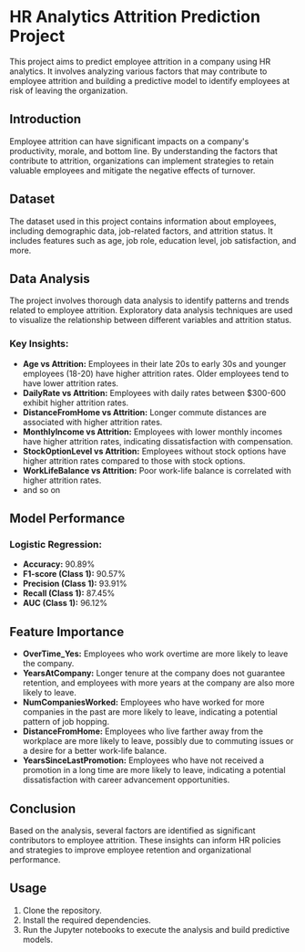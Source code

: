 # HR Analytics Attrition Prediction Project

This project aims to predict employee attrition in a company using HR analytics. It involves analyzing various factors that may contribute to employee attrition and building a predictive model to identify employees at risk of leaving the organization.

## Introduction

Employee attrition can have significant impacts on a company's productivity, morale, and bottom line. By understanding the factors that contribute to attrition, organizations can implement strategies to retain valuable employees and mitigate the negative effects of turnover.

## Dataset

The dataset used in this project contains information about employees, including demographic data, job-related factors, and attrition status. It includes features such as age, job role, education level, job satisfaction, and more.

## Data Analysis

The project involves thorough data analysis to identify patterns and trends related to employee attrition. Exploratory data analysis techniques are used to visualize the relationship between different variables and attrition status.

### Key Insights:

- **Age vs Attrition:** Employees in their late 20s to early 30s and younger employees (18-20) have higher attrition rates. Older employees tend to have lower attrition rates.
- **DailyRate vs Attrition:** Employees with daily rates between $300-600 exhibit higher attrition rates.
- **DistanceFromHome vs Attrition:** Longer commute distances are associated with higher attrition rates.
- **MonthlyIncome vs Attrition:** Employees with lower monthly incomes have higher attrition rates, indicating dissatisfaction with compensation.
- **StockOptionLevel vs Attrition:** Employees without stock options have higher attrition rates compared to those with stock options.
- **WorkLifeBalance vs Attrition:** Poor work-life balance is correlated with higher attrition rates.
- and so on

## Model Performance

### Logistic Regression:

- **Accuracy:** 90.89%
- **F1-score (Class 1):** 90.57%
- **Precision (Class 1):** 93.91%
- **Recall (Class 1):** 87.45%
- **AUC (Class 1):** 96.12%

## Feature Importance

- **OverTime_Yes:** Employees who work overtime are more likely to leave the company.
- **YearsAtCompany:** Longer tenure at the company does not guarantee retention, and employees with more years at the company are also more likely to leave.
- **NumCompaniesWorked:** Employees who have worked for more companies in the past are more likely to leave, indicating a potential pattern of job hopping.
- **DistanceFromHome:** Employees who live farther away from the workplace are more likely to leave, possibly due to commuting issues or a desire for a better work-life balance.
- **YearsSinceLastPromotion:** Employees who have not received a promotion in a long time are more likely to leave, indicating a potential dissatisfaction with career advancement opportunities.

## Conclusion

Based on the analysis, several factors are identified as significant contributors to employee attrition. These insights can inform HR policies and strategies to improve employee retention and organizational performance.

## Usage

1. Clone the repository.
2. Install the required dependencies.
3. Run the Jupyter notebooks to execute the analysis and build predictive models.


